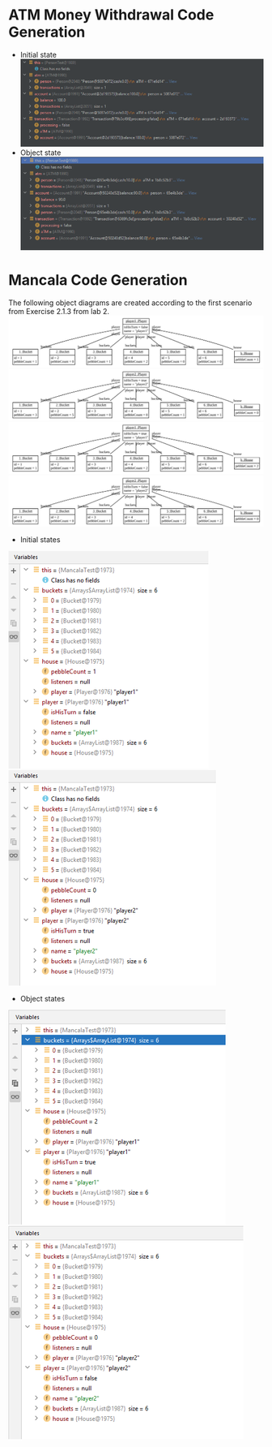 # ATM Money Withdrawal Code Generation
* Initial state
![image](images/lab4/lab4_atm_umple_test_1.PNG)
* Object state
![image](images/lab4/lab4_atm_umple_test_2.PNG)

# Mancala Code Generation
The following object diagrams are created according to the first scenario from Exercise 2.1.3 from lab 2.
![image](images/lab4/mancala_initial_1.svg)
![image](images/lab4/mancala_initial_2.svg)
![image](images/lab4/mancala_after_1.svg)
![image](images/lab4/mancala_after_2.svg)

* Initial states

![image](images/lab4/lab4_mancala_initial_1.PNG)
![image](images/lab4/lab4_mancala_initial_2.PNG)
* Object states

![image](images/lab4/lab4_mancala_after_1.PNG)
![image](images/lab4/lab4_mancala_after_2.PNG)